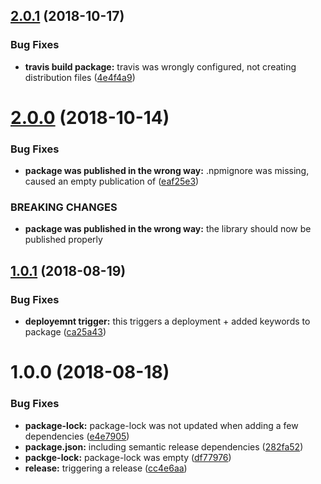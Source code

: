## [2.0.1](https://github.com/omril321/angularjs-directive-renderer/compare/v2.0.0...v2.0.1) (2018-10-17)


### Bug Fixes

* **travis build package:** travis was wrongly configured, not creating distribution files ([4e4f4a9](https://github.com/omril321/angularjs-directive-renderer/commit/4e4f4a9))

# [2.0.0](https://github.com/omril321/angularjs-directive-renderer/compare/v1.0.1...v2.0.0) (2018-10-14)


### Bug Fixes

* **package was published in the wrong way:** .npmignore was missing, caused an empty publication of ([eaf25e3](https://github.com/omril321/angularjs-directive-renderer/commit/eaf25e3))


### BREAKING CHANGES

* **package was published in the wrong way:** the library should now be published properly

## [1.0.1](https://github.com/omril321/angularjs-directive-renderer/compare/v1.0.0...v1.0.1) (2018-08-19)


### Bug Fixes

* **deployemnt trigger:** this triggers a deployment + added keywords to package ([ca25a43](https://github.com/omril321/angularjs-directive-renderer/commit/ca25a43))

# 1.0.0 (2018-08-18)


### Bug Fixes

* **package-lock:** package-lock was not updated when adding a few dependencies ([e4e7905](https://github.com/omril321/angularjs-directive-renderer/commit/e4e7905))
* **package.json:** including semantic release dependencies ([282fa52](https://github.com/omril321/angularjs-directive-renderer/commit/282fa52))
* **packge-lock:** package-lock was empty ([df77976](https://github.com/omril321/angularjs-directive-renderer/commit/df77976))
* **release:** triggering a release ([cc4e6aa](https://github.com/omril321/angularjs-directive-renderer/commit/cc4e6aa))
